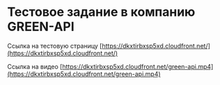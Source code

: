 # Тестовое задание в компанию GREEN-API

Ссылка на тестовую страницу [https://dkxtirbxsp5xd.cloudfront.net/](https://dkxtirbxsp5xd.cloudfront.net/)

Ссылка на видео [https://dkxtirbxsp5xd.cloudfront.net/green-api.mp4](https://dkxtirbxsp5xd.cloudfront.net/green-api.mp4)
